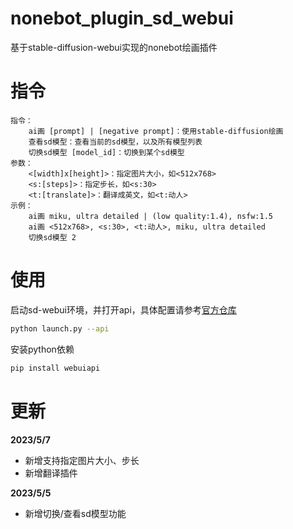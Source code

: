 # nonebot_plugin_sd_webui

基于stable-diffusion-webui实现的nonebot绘画插件

# 指令

```
指令：
    ai画 [prompt] | [negative prompt]：使用stable-diffusion绘画
    查看sd模型：查看当前的sd模型，以及所有模型列表
    切换sd模型 [model_id]：切换到某个sd模型
参数：
    <[width]x[height]>：指定图片大小，如<512x768>
    <s:[steps]>：指定步长，如<s:30>
    <t:[translate]>：翻译成英文，如<t:动人>
示例：
    ai画 miku, ultra detailed | (low quality:1.4), nsfw:1.5
    ai画 <512x768>, <s:30>, <t:动人>, miku, ultra detailed
    切换sd模型 2
```
# 使用


启动sd-webui环境，并打开api，具体配置请参考[官方仓库](https://github.com/AUTOMATIC1111/stable-diffusion-webui)

```bash
python launch.py --api
```

安装python依赖

```bash
pip install webuiapi
```


# 更新

**2023/5/7**

- 新增支持指定图片大小、步长
- 新增翻译插件

**2023/5/5**

- 新增切换/查看sd模型功能